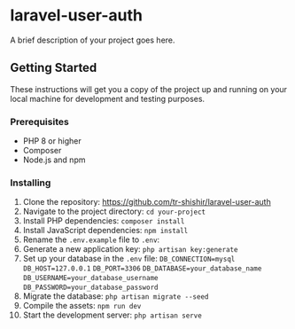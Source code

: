 # laravel-user-auth

A brief description of your project goes here.

## Getting Started

These instructions will get you a copy of the project up and running on your local machine for development and testing purposes.

### Prerequisites

- PHP 8 or higher
- Composer
- Node.js and npm

### Installing

1. Clone the repository: https://github.com/tr-shishir/laravel-user-auth
2. Navigate to the project directory: ```cd your-project```
3. Install PHP dependencies: ```composer install```
4. Install JavaScript dependencies: ```npm install```
5. Rename the `.env.example` file to `.env`:
6. Generate a new application key: `php artisan key:generate`
7. Set up your database in the `.env` file: `DB_CONNECTION=mysql` `DB_HOST=127.0.0.1` `DB_PORT=3306` `DB_DATABASE=your_database_name` `DB_USERNAME=your_database_username` `DB_PASSWORD=your_database_password`
8. Migrate the database: `php artisan migrate --seed`
9. Compile the assets: `npm run dev`
10. Start the development server: `php artisan serve`






